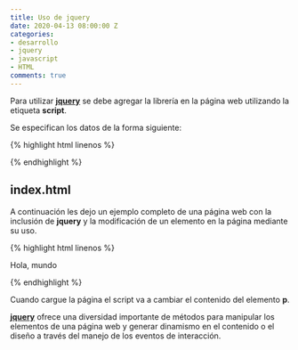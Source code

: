 ```yaml
---
title: Uso de jquery
date: 2020-04-13 08:00:00 Z
categories:
- desarrollo
- jquery
- javascript
- HTML
comments: true
---
```


Para utilizar [__jquery__][1] se debe agregar la librería en la página web utilizando la etiqueta __script__.

Se especifican los datos de la forma siguiente:

{% highlight html linenos %}
<!-- Agregamos jquery desde un CDN -->
<script
 src="https://code.jquery.com/jquery-3.4.1.js"
 integrity="sha256-WpOohJOqMqqyKL9FccASB9O0KwACQJpFTUBLTYOVvVU="
 crossorigin="anonymous">
</script>
{% endhighlight %}

## __index.html__

A continuación les dejo un ejemplo completo de una página web con la inclusión de __jquery__ y la modificación de un elemento en la página mediante su uso.

{% highlight html linenos %}
<!doctype html>
<html lang="en">
 <head>
  <meta charset="utf-8">
  <title>Uso de Jquery</title>
  <meta name="viewport" content="width=device-width, initial-scale=1">
  <!-- Agregamos jquery desde un CDN -->
  <script
   src="https://code.jquery.com/jquery-3.4.1.js"
   integrity="sha256-WpOohJOqMqqyKL9FccASB9O0KwACQJpFTUBLTYOVvVU="
   crossorigin="anonymous"></script>
   <!-- Agregamos un script que lo utiliza -->
   <script type="text/javascript">
   // Utilizamos el método text para modificar el contenido
    $('#ejemplo').text("Hasta la vista baby!");
   </script>
 </head>
 <body>
  <p id="ejemplo">Hola, mundo</p>
 </body>
</html>
{% endhighlight %}

Cuando cargue la página el script va a cambiar el contenido del elemento __p__.

[__jquery__][1] ofrece una diversidad importante de métodos para manipular los elementos de una página web y generar dinamismo en el contenido o el diseño a través del manejo de los eventos de interacción.

[1]: https://jquery.com/ "Sitio Web oficial de Jquery"
